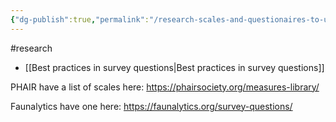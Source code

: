 ```yaml
---
{"dg-publish":true,"permalink":"/research-scales-and-questionaires-to-use-in-animal-advo-research-surveys/","tags":["#research"],"created":"2025-10-23T17:42:43.314+01:00","updated":"2025-10-23T18:06:08.667+01:00"}
---
```


#research 

- [[Best practices in survey questions\|Best practices in survey questions]]

PHAIR have a list of scales here: https://phairsociety.org/measures-library/

Faunalytics have one here: https://faunalytics.org/survey-questions/ 
